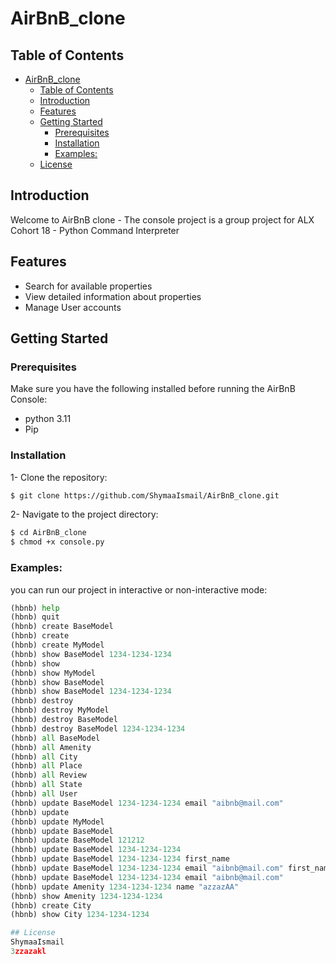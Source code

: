 # AirBnB_clone

## Table of Contents
- [AirBnB\_clone](#airbnb_clone)
  - [Table of Contents](#table-of-contents)
  - [Introduction](#introduction)
  - [Features](#features)
  - [Getting Started](#getting-started)
    - [Prerequisites](#prerequisites)
    - [Installation](#installation)
    - [Examples:](#examples)
  - [License](#license)


## Introduction
Welcome to AirBnB clone - The console project is a group project for ALX Cohort 18 - Python Command Interpreter


## Features
   - Search for available properties
   - View detailed information about properties
   - Manage User accounts

## Getting Started


### Prerequisites
Make sure you have the following installed before running the AirBnB Console:
   - python 3.11
   - Pip


### Installation
1- Clone the repository:
   ```bash
   $ git clone https://github.com/ShymaaIsmail/AirBnB_clone.git
   ```
2- Navigate to the project directory:
   ```bash
   $ cd AirBnB_clone
   $ chmod +x console.py
   ```



### Examples:
you can run our project in interactive or non-interactive mode:

```python
(hbnb) help
(hbnb) quit
(hbnb) create BaseModel
(hbnb) create
(hbnb) create MyModel
(hbnb) show BaseModel 1234-1234-1234
(hbnb) show
(hbnb) show MyModel
(hbnb) show BaseModel
(hbnb) show BaseModel 1234-1234-1234
(hbnb) destroy
(hbnb) destroy MyModel
(hbnb) destroy BaseModel
(hbnb) destroy BaseModel 1234-1234-1234
(hbnb) all BaseModel
(hbnb) all Amenity
(hbnb) all City
(hbnb) all Place
(hbnb) all Review
(hbnb) all State
(hbnb) all User
(hbnb) update BaseModel 1234-1234-1234 email "aibnb@mail.com"
(hbnb) update
(hbnb) update MyModel
(hbnb) update BaseModel
(hbnb) update BaseModel 121212
(hbnb) update BaseModel 1234-1234-1234
(hbnb) update BaseModel 1234-1234-1234 first_name
(hbnb) update BaseModel 1234-1234-1234 email "aibnb@mail.com" first_name "Betty"
(hbnb) update BaseModel 1234-1234-1234 email "aibnb@mail.com"
(hbnb) update Amenity 1234-1234-1234 name "azzazAA"
(hbnb) show Amenity 1234-1234-1234
(hbnb) create City
(hbnb) show City 1234-1234-1234

## License
ShymaaIsmail
3zzazakl
